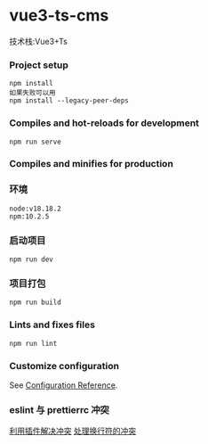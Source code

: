 # vue3-ts-cms

技术栈:Vue3+Ts

### Project setup

```
npm install
如果失败可以用
npm install --legacy-peer-deps
```

### Compiles and hot-reloads for development

```
npm run serve
```

### Compiles and minifies for production

### 环境

```
node:v18.18.2
npm:10.2.5
```

### 启动项目

```
npm run dev
```

### 项目打包

```
npm run build
```

### Lints and fixes files

```
npm run lint
```

### Customize configuration

See [Configuration Reference](https://cli.vuejs.org/config/).

### eslint 与 prettierrc 冲突

[利用插件解决冲突](https://juejin.cn/post/7012160233061482532)
[处理换行符的冲突](https://blog.csdn.net/weixin_59250190/article/details/129251895)
